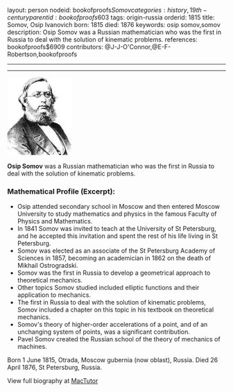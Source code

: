 layout: person
nodeid: bookofproofs$Somov
categories: history,19th-century
parentid: bookofproofs$603
tags: origin-russia
orderid: 1815
title: Somov, Osip Ivanovich
born: 1815
died: 1876
keywords: osip somov,somov
description: Osip Somov was a Russian mathematician who was the first in Russia to deal with the solution of kinematic problems.
references: bookofproofs$6909
contributors: @J-J-O'Connor,@E-F-Robertson,bookofproofs

---



---

![Somov.jpg](https://github.com/bookofproofs/bookofproofs.github.io/blob/main/_sources/_assets/images/portraits/Somov.jpg?raw=true)

**Osip  Somov**  was a Russian mathematician who was the first in Russia to deal with the solution of kinematic problems.

### Mathematical Profile (Excerpt):
* Osip attended secondary school in Moscow and then entered Moscow University to study mathematics and physics in the famous Faculty of Physics and Mathematics.
* In 1841 Somov was invited to teach at the University of St Petersburg, and he accepted this invitation and spent the rest of his life living in St Petersburg.
* Somov was elected as an associate of the St Petersburg Academy of Sciences in 1857, becoming an academician in 1862 on the death of Mikhail Ostrogradski.
* Somov was the first in Russia to develop a geometrical approach to theoretical mechanics.
* Other topics Somov studied included elliptic functions and their application to mechanics.
* The first in Russia to deal with the solution of kinematic problems, Somov included a chapter on this topic in his textbook on theoretical mechanics.
* Somov's theory of higher-order accelerations of a point, and of an unchanging system of points, was a significant contribution.
* Pavel Somov created the Russian school of the theory of mechanics of machines.

Born 1 June 1815, Otrada, Moscow gubernia (now oblast), Russia. Died 26 April 1876, St Petersburg, Russia.

View full biography at [MacTutor](https://mathshistory.st-andrews.ac.uk/Biographies/Somov/)
